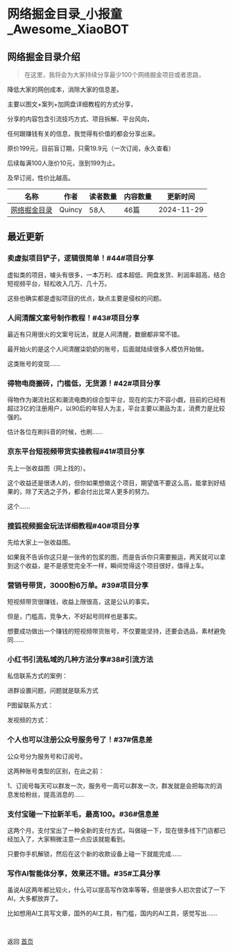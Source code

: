 # 网络掘金目录_小报童_Awesome_XiaoBOT

## 网络掘金目录介绍
> 在这里，我将会为大家持续分享最少100个网络掘金项目或者思路，    
    
降低大家的网创成本，消除大家的信息差。    
    
主要以图文+案列+加网盘详细教程的方式分享，    
    
分享的内容包含引流技巧方式、项目拆解、平台风向，    
    
任何跟赚钱有关的信息，我觉得有价值的都会分享出来。    
    
原价199元，目前盲订期，只需19.9元（一次订阅，永久查看）    
    
后续每满100人涨价10元，涨到199为止。    
    
及早订阅，性价比越高。  
  


|名称|作者|读者数量|内容数量|更新时间|
|---|---|---|---|---|
|[网络掘金目录](https://xiaobot.net/p/yuerwz888?refer=0b133df9-27dc-423b-8101-639049001c13)|Quincy|58人|46篇|2024-11-29|

## 最近更新
### 卖虚拟项目铲子，逻辑很简单！#44#项目分享

虚拟类的项目，噱头有很多，一本万利、成本超低、网盘发货、利润率超高，结合短视频平台，轻松收入几万、几十万。

这些也确实都是虚拟项目的优点，缺点主要是侵权的问题。

### 人间清醒文案号制作教程！#43#项目分享

最近有只用很火的文案号玩法，就是人间清醒，数据都非常不错。

最开始火的是这个人间清醒柒奶奶的账号，后面就陆续很多人模仿开始做。

这类账号的变现......

### 得物电商搬砖，门槛低，无货源！#42#项目分享

得物作为潮流社区和潮流电商的综合型平台，现在的实力不容小觑，目前的已经有超过3亿的注册用户，以90后的年轻人为主，平台主要以潮品为主，消费力是比较强的。

估计各位在刷抖音的时候，也刷......

### 京东平台短视频带货实操教程#41#项目分享

先上一张收益图（网上找的）。

这个收益还是很诱人的，但你如果想做这个项目，期望值不要这么高，能拿到好结果的，除了天选之子外，都会付出比常人更多的努力。

这个......

### 搜狐视频掘金玩法详细教程#40#项目分享

先给大家上一张收益图。

如果我不告诉你这只是一张传的包浆的图，而是告诉你只需要搬运，两天就可以拿到这个收益，是不是感觉完全不一样，瞬间觉得这个项目很好，值得上车。

### 营销号带货，3000粉6万单。#39#项目分享

短视频带货很赚钱，收益上限很高，这是公认的事实。

但是，门槛高，竞争大，不好起号同样也是事实。

想要成功做出一个赚钱的短视频带货账号，不仅要能坚持，还要会选品，素材避免同......

### 小红书引流私域的几种方法分享#38#引流方法

私信联系方式的案例：

进群设置问题，问题就是联系方式

P图留联系方式：

发视频的方式：

### 个人也可以注册公众号服务号了！#37#信息差

公众号分为服务号和订阅号。

这两种账号类型的区别，在此之前：

1、订阅号每天可以群发一次，服务号一周可以群发一次，群发就是会把每次的消息发给粉丝，提高消息的......

### 支付宝碰一下拉新羊毛，最高100。#36#信息差

这两个月，支付宝出了一种全新的支付方式，叫做碰一下，现在很多线下门店都已经加入了，大家稍微注意一点应该就能看到。

只要你手机解锁，然后在这个新的收款设备上碰一下就能完成......

### 写作AI智能体分享，效果还不错。#35#工具分享

虽说AI这两年都比较火，什么可以提高写作效率等等，但是很多人初次尝试了一下AI，大多都放弃了。

比如想用AI工具写文章，国外的AI工具，有门槛，国内的AI工具，感觉写出......


<a href="https://github.com/Reno9527/awesome-xiaobot" style="color: white; text-decoration: none;">awesome-xiaobot</a>

返回 [首页](../README.md)
